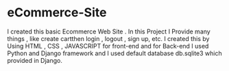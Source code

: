 # eCommerce-Site

I created this basic Ecommerce Web Site . In this Project I Provide many things , like create cartthen login , logout , sign up, etc.
I created this by Using HTML , CSS , JAVASCRIPT for front-end and for Back-end I used Python and Django framework and I used default database db.sqlite3 which provided in Django.
